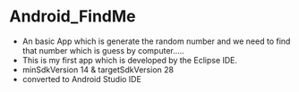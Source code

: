 # Android_FindMe
 - An basic App which is generate the random number and we need to find that number which is guess by computer.....
 - This is my first app which is developed by the Eclipse IDE.
 - minSdkVersion 14 & targetSdkVersion 28
 - converted to Android Studio IDE
